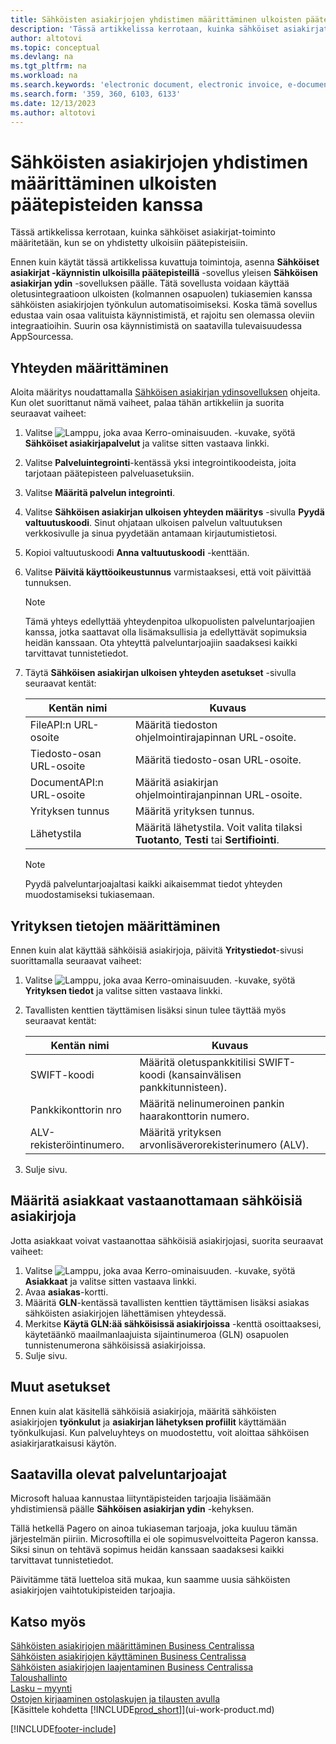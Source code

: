 ```yaml
---
title: Sähköisten asiakirjojen yhdistimen määrittäminen ulkoisten päätepisteiden kanssa
description: 'Tässä artikkelissa kerrotaan, kuinka sähköiset asiakirjat-toiminto määritetään, kun se on yhdistetty ulkoisiin päätepisteisiin.'
author: altotovi
ms.topic: conceptual
ms.devlang: na
ms.tgt_pltfrm: na
ms.workload: na
ms.search.keywords: 'electronic document, electronic invoice, e-document, e-invoice, access-point, endpoint'
ms.search.form: '359, 360, 6103, 6133'
ms.date: 12/13/2023
ms.author: altotovi
---
```


# Sähköisten asiakirjojen yhdistimen määrittäminen ulkoisten päätepisteiden kanssa

Tässä artikkelissa kerrotaan, kuinka sähköiset asiakirjat-toiminto määritetään, kun se on yhdistetty ulkoisiin päätepisteisiin.

Ennen kuin käytät tässä artikkelissa kuvattuja toimintoja, asenna **Sähköiset asiakirjat -käynnistin ulkoisilla päätepisteillä** -sovellus yleisen **Sähköisen asiakirjan ydin** -sovelluksen päälle. Tätä sovellusta voidaan käyttää oletusintegraatioon ulkoisten (kolmannen osapuolen) tukiasemien kanssa sähköisten asiakirjojen työnkulun automatisoimiseksi. Koska tämä sovellus edustaa vain osaa valituista käynnistimistä, et rajoitu sen olemassa oleviin integraatioihin. Suurin osa käynnistimistä on saatavilla tulevaisuudessa AppSourcessa.

## Yhteyden määrittäminen

Aloita määritys noudattamalla [Sähköisen asiakirjan ydinsovelluksen](finance-how-setup-edocuments.md) ohjeita. Kun olet suorittanut nämä vaiheet, palaa tähän artikkeliin ja suorita seuraavat vaiheet:

1. Valitse ![Lamppu, joka avaa Kerro-ominaisuuden.](media/ui-search/search_small.png "Kerro, mitä haluat tehdä") -kuvake, syötä **Sähköiset asiakirjapalvelut** ja valitse sitten vastaava linkki.
2. Valitse **Palveluintegrointi**-kentässä yksi integrointikoodeista, joita tarjotaan päätepisteen palveluasetuksiin.
3. Valitse **Määritä palvelun integrointi**.
4. Valitse **Sähköisen asiakirjan ulkoisen yhteyden määritys** -sivulla **Pyydä valtuutuskoodi**. Sinut ohjataan ulkoisen palvelun valtuutuksen verkkosivulle ja sinua pyydetään antamaan kirjautumistietosi.
5. Kopioi valtuutuskoodi **Anna valtuutuskoodi** -kenttään.
6. Valitse **Päivitä käyttöoikeustunnus** varmistaaksesi, että voit päivittää tunnuksen.

    > [!NOTE]
    > Tämä yhteys edellyttää yhteydenpitoa ulkopuolisten palveluntarjoajien kanssa, jotka saattavat olla lisämaksullisia ja edellyttävät sopimuksia heidän kanssaan. Ota yhteyttä palveluntarjoajiin saadaksesi kaikki tarvittavat tunnistetiedot.

7. Täytä **Sähköisen asiakirjan ulkoisen yhteyden asetukset** -sivulla seuraavat kentät:

    | Kentän nimi | Kuvaus |
    |---|---|
    | FileAPI:n URL-osoite | Määritä tiedoston ohjelmointirajapinnan URL-osoite. |
    | Tiedosto-osan URL-osoite | Määritä tiedosto-osan URL-osoite. |
    | DocumentAPI:n URL-osoite | Määritä asiakirjan ohjelmointirajanpinnan URL-osoite. |
    | Yrityksen tunnus | Määritä yrityksen tunnus. |
    | Lähetystila | Määritä lähetystila. Voit valita tilaksi **Tuotanto**, **Testi** tai **Sertifiointi**. |

    > [!NOTE]
    > Pyydä palveluntarjoajaltasi kaikki aikaisemmat tiedot yhteyden muodostamiseksi tukiasemaan.

## Yrityksen tietojen määrittäminen

Ennen kuin alat käyttää sähköisiä asiakirjoja, päivitä **Yritystiedot**-sivusi suorittamalla seuraavat vaiheet:

1. Valitse ![Lamppu, joka avaa Kerro-ominaisuuden.](media/ui-search/search_small.png "Kerro, mitä haluat tehdä") -kuvake, syötä **Yrityksen tiedot** ja valitse sitten vastaava linkki.
2. Tavallisten kenttien täyttämisen lisäksi sinun tulee täyttää myös seuraavat kentät:

    | Kentän nimi | Kuvaus |
    |---|---|
    | SWIFT-koodi | Määritä oletuspankkitilisi SWIFT-koodi (kansainvälisen pankkitunnisteen). |
    | Pankkikonttorin nro | Määritä nelinumeroinen pankin haarakonttorin numero. |
    | ALV-rekisteröintinumero. | Määritä yrityksen arvonlisäverorekisterinumero (ALV). |

3. Sulje sivu.

## Määritä asiakkaat vastaanottamaan sähköisiä asiakirjoja

Jotta asiakkaat voivat vastaanottaa sähköisiä asiakirjojasi, suorita seuraavat vaiheet:

1. Valitse ![Lamppu, joka avaa Kerro-ominaisuuden.](media/ui-search/search_small.png "Kerro, mitä haluat tehdä") -kuvake, syötä **Asiakkaat** ja valitse sitten vastaava linkki.
2. Avaa **asiakas**-kortti.
3. Määritä **GLN**-kentässä tavallisten kenttien täyttämisen lisäksi asiakas sähköisten asiakirjojen lähettämisen yhteydessä.
4. Merkitse **Käytä GLN:ää sähköisissä asiakirjoissa** -kenttä osoittaaksesi, käytetäänkö maailmanlaajuista sijaintinumeroa (GLN) osapuolen tunnistenumerona sähköisissä asiakirjoissa.
5. Sulje sivu.

## Muut asetukset

Ennen kuin alat käsitellä sähköisiä asiakirjoja, määritä sähköisten asiakirjojen **työnkulut** ja **asiakirjan lähetyksen profiilit** käyttämään työnkulkujasi. Kun palveluyhteys on muodostettu, voit aloittaa sähköisen asiakirjaratkaisusi käytön.

## Saatavilla olevat palveluntarjoajat

Microsoft haluaa kannustaa liityntäpisteiden tarjoajia lisäämään yhdistimiensä päälle **Sähköisen asiakirjan ydin** -kehyksen.

Tällä hetkellä Pagero on ainoa tukiaseman tarjoaja, joka kuuluu tämän järjestelmän piiriin. Microsoftilla ei ole sopimusvelvoitteita Pageron kanssa. Siksi sinun on tehtävä sopimus heidän kanssaan saadaksesi kaikki tarvittavat tunnistetiedot.

Päivitämme tätä luetteloa sitä mukaa, kun saamme uusia sähköisten asiakirjojen vaihtotukipisteiden tarjoajia.

## Katso myös

[Sähköisten asiakirjojen määrittäminen Business Centralissa](finance-how-setup-edocuments.md)  
[Sähköisten asiakirjojen käyttäminen Business Centralissa](finance-how-use-edocuments.md)  
[Sähköisten asiakirjojen laajentaminen Business Centralissa](/dynamics365/business-central/dev-itpro/developer/devenv-extend-edocuments)  
[Taloushallinto](finance.md)  
[Lasku – myynti](sales-how-invoice-sales.md)  
[Ostojen kirjaaminen ostolaskujen ja tilausten avulla](purchasing-how-record-purchases.md)  
[Käsittele kohdetta [!INCLUDE[prod_short](includes/prod_short.md)]](ui-work-product.md)

[!INCLUDE[footer-include](includes/footer-banner.md)]
